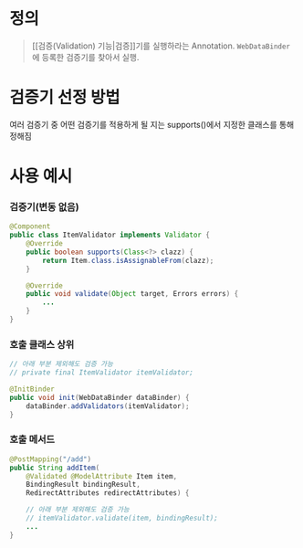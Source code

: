 # 정의

> [[검증(Validation) 기능|검증]]기를 실행하라는 Annotation.
> `WebDataBinder` 에 등록한 검증기를 찾아서 실행.

# 검증기 선정 방법

여러 검증기 중 어떤 검증기를 적용하게 될 지는 supports()에서 지정한 클래스를 통해 정해짐

# 사용 예시
### 검증기(변동 없음)
```java
@Component
public class ItemValidator implements Validator {
    @Override    
    public boolean supports(Class<?> clazz) {
        return Item.class.isAssignableFrom(clazz);
    }

	@Override
	public void validate(Object target, Errors errors) {
		...
	}
}
```
### 호출 클래스 상위
```java
// 아래 부분 제외해도 검증 가능
// private final ItemValidator itemValidator;

@InitBinder
public void init(WebDataBinder dataBinder) {
    dataBinder.addValidators(itemValidator);
}
```
### 호출 메서드
```java
@PostMapping("/add")
public String addItem(
	@Validated @ModelAttribute Item item, 
	BindingResult bindingResult, 
	RedirectAttributes redirectAttributes) {

	// 아래 부분 제외해도 검증 가능
	// itemValidator.validate(item, bindingResult);
	...
}
```